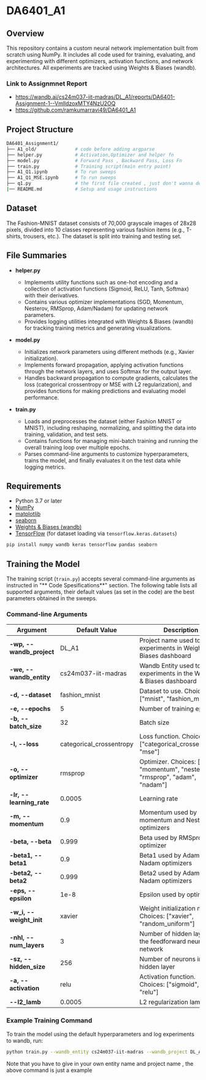 # DA6401_A1

## Overview

This repository contains a custom neural network implementation built from scratch using NumPy. It includes all code used for training, evaluating, and experimenting with different optimizers, activation functions, and network architectures. All experiments are tracked using Weights & Biases (wandb).

### Link to Assignmnet Report
 - https://wandb.ai/cs24m037-iit-madras/DL_A1/reports/DA6401-Assignment-1--VmlldzoxMTY4NzU2OQ
 - https://github.com/ramkumarravi49/DA6401_A1
## Project Structure
```bash
DA6401_Assignment1/
├── A1_old/              # code before adding argparse 
├── helper.py            # Activation,Optimizer and helper fn
├── model.py             # Forward Pass , Backward Pass, Loss Fn
├── train.py             # Training script(main entry point)
├── A1_Q1.ipynb          # To run sweeps
├── A1_Q1_MSE.ipynb      # To run sweeps
├── q1.py                # the first file created , just don't wanna delete it ! :)
|── README.md            # Setup and usage instructions
```

## Dataset
The Fashion-MNIST dataset consists of 70,000 grayscale images of 28x28 pixels, divided into 10 classes representing various fashion items (e.g., T-shirts, trousers, etc.). The dataset is split into training and testing set.

## File Summaries

- **helper.py**  
  - Implements utility functions such as one-hot encoding and a collection of activation functions (Sigmoid, ReLU, Tanh, Softmax) with their derivatives.
  - Contains various optimizer implementations (SGD, Momentum, Nesterov, RMSprop, Adam/Nadam) for updating network parameters.
  - Provides logging utilities integrated with Weights & Biases (wandb) for tracking training metrics and generating visualizations.

- **model.py**  
  - Initializes network parameters using different methods (e.g., Xavier initialization).
  - Implements forward propagation, applying activation functions through the network layers, and uses Softmax for the output layer.
  - Handles backward propagation to compute gradients, calculates the loss (categorical crossentropy or MSE with L2 regularization), and provides functions for making predictions and evaluating model performance.

- **train.py**  
  - Loads and preprocesses the dataset (either Fashion MNIST or MNIST), including reshaping, normalizing, and splitting the data into training, validation, and test sets.
  - Contains functions for managing mini-batch training and running the overall training loop over multiple epochs.
  - Parses command-line arguments to customize hyperparameters, trains the model, and finally evaluates it on the test data while logging metrics.




## Requirements

- Python 3.7 or later
- [NumPy](https://numpy.org/)
- [matplotlib](https://matplotlib.org/)
- [seaborn](https://seaborn.pydata.org/)
- [Weights & Biases (wandb)](https://wandb.ai/)
- [TensorFlow](https://www.tensorflow.org/) (for dataset loading via `tensorflow.keras.datasets`)

```bash
pip install numpy wandb keras tensorflow pandas seaborn
```

## Training the Model

The training script (`train.py`) accepts several command-line arguments as instructed in "** Code Spesifications**" section. The following table lists all supported arguments, their default values (as set in the code) are the best parameters obtained in the sweeps.

### Command-line Arguments

| Argument                  | Default Value              | Description                                                                      |
|---------------------------|----------------------------|----------------------------------------------------------------------------------|
| **-wp, --wandb_project**  | DL_A1                      | Project name used to track experiments in Weights & Biases dashboard             |
| **-we, --wandb_entity**   | cs24m037-iit-madras        | Wandb Entity used to track experiments in the Weights & Biases dashboard         |
| **-d, --dataset**         | fashion_mnist              | Dataset to use. Choices: ["mnist", "fashion_mnist"]                              |
| **-e, --epochs**          | 5                          | Number of training epochs                                                        |
| **-b, --batch_size**      | 32                         | Batch size                                                                       |
| **-l, --loss**            | categorical_crossentropy   | Loss function. Choices: ["categorical_crossentropy", "mse"]                      |
| **-o, --optimizer**       | rmsprop                    | Optimizer. Choices: ["sgd", "momentum", "nesterov", "rmsprop", "adam", "nadam"]    |
| **-lr, --learning_rate**  | 0.0005                     | Learning rate                                                                    |
| **-m, --momentum**        | 0.9                        | Momentum used by momentum and Nesterov optimizers                                |
| **-beta, --beta**         | 0.999                      | Beta used by RMSprop optimizer                                                   |
| **-beta1, --beta1**       | 0.9                        | Beta1 used by Adam and Nadam optimizers                                          |
| **-beta2, --beta2**       | 0.999                      | Beta2 used by Adam and Nadam optimizers                                          |
| **-eps, --epsilon**       | 1e-8                       | Epsilon used by optimizers                                                       |
| **-w_i, --weight_init**   | xavier                     | Weight initialization method. Choices: ["xavier", "random_uniform"]|
| **-nhl, --num_layers**    | 3                          | Number of hidden layers in the feedforward neural network                        |
| **-sz, --hidden_size**    | 256                        | Number of neurons in each hidden layer                                           |
| **-a, --activation**      | relu                       | Activation function. Choices: ["sigmoid", "tanh", "relu"]            |
| **--l2_lamb**             | 0.0005                     | L2 regularization lambda                                                         |

### Example Training Command

To train the model using the default hyperparameters and log experiments to wandb, run:

```bash
python train.py --wandb_entity cs24m037-iit-madras --wandb_project DL_A1
```

Note that you have to give in your own entity name and project name , the above command is just a example
